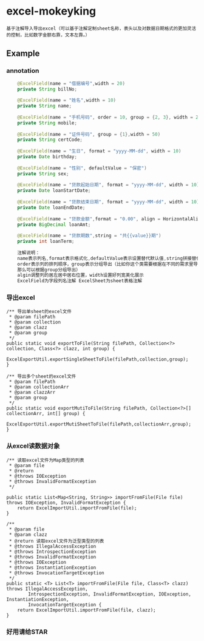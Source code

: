 # excel-mokeyking
	基于注解导入导出excel（可以基于注解定制sheet名称，表头以及对数据日期格式的更加灵活的控制，比如数字金额右靠，文本左靠。）

## Example

### annotation
```java
    @ExcelField(name = "借据编号",width = 20)
	private String billNo;
	
    @ExcelField(name = "姓名",width = 10)
	private String name;
	
    @ExcelField(name = "手机号码", order = 10, group = {2, 3}, width = 20)
	private String mobile;
	
    @ExcelField(name = "证件号码", group = {1},width = 50)
	private String certCode;
	
    @ExcelField(name = "生日", format = "yyyy-MM-dd", width = 10)
	private Date birthday;
	
    @ExcelField(name = "性别", defaultValue = "保密")
	private String sex;
	
    @ExcelField(name = "贷款起始日期", format = "yyyy-MM-dd", width = 10)
	private Date loanStartDate;
    
    @ExcelField(name = "贷款结束日期", format = "yyyy-MM-dd", width = 10)
	private Date loanEndDate;
    
    @ExcelField(name = "贷款金额",format = "0.00", align = HorizontalAlignment.RIGHT, width = 10)
	private BigDecimal loanAmt;
	
    @ExcelField(name = "贷款期数",string = "共{{value}}期")
	private int loanTerm;
    
    注解说明：
    name表示列名,format表示格式化,defaultValue表示设置替代默认值,string拼接替代字符串，
    order表示列的排列顺序，group表示分组导出（比如你这个类需要根据在不同的需求里导出的字段不同，
    那么可以根据group分组导出）
    algin调整列的居左居中居右位置，width设置好列宽美化展示
    ExcelField为字段列名注解 ExcelSheet为sheet表格注解
```
### 导出excel

    /** 导出单sheet的excel文件
     * @param filePath
     * @param collection
     * @param clazz
     * @param group
     */
    public static void exportToFile(String filePath, Collection<?> collection, Class<?> clazz, int group) {
    	ExcelExportUtil.exportSingleSheetToFile(filePath,collection,group);
    } 

    /** 导出多个sheet的excel文件
     * @param filePath
     * @param collectionArr
     * @param clazzArr
     * @param group
     */
    public static void exportMutiToFile(String filePath, Collection<?>[] collectionArr, int[] group) {
    	ExcelExportUtil.exportMutiSheetToFile(filePath,collectionArr,group);
    } 
### 从excel读数据对象

    /** 读取excel文件为Map类型的列表
     * @param file
     * @return
     * @throws IOException
     * @throws InvalidFormatException
     */
	
    public static List<Map<String, String>> importFromFile(File file) throws IOException, InvalidFormatException {
        return ExcelImportUtil.importFromFile(file);
    }

    /**
     * @param file
     * @param clazz
     * @return 读取excel文件为泛型类型的列表
     * @throws IllegalAccessException
     * @throws IntrospectionException
     * @throws InvalidFormatException
     * @throws IOException
     * @throws InstantiationException
     * @throws InvocationTargetException
     */
    public static <T> List<T> importFromFile(File file, Class<T> clazz) throws IllegalAccessException,
            IntrospectionException, InvalidFormatException, IOException, InstantiationException,
            InvocationTargetException {
        return ExcelImportUtil.importFromFile(file, clazz);
    }
    
### 好用请给STAR
